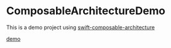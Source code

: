 # ComposableArchitectureDemo
This is a demo project using [swift-composable-architecture](https://github.com/pointfreeco/swift-composable-architecture)

[demo](demo.gif)
